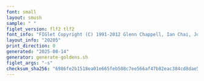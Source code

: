 ```yaml
---
font: small
layout: smush
sample: " "
figlet_version: flf2 tlf2
font_info: "FIGlet Copyright (C) 1991-2012 Glenn Chappell, Ian Chai, John Cowan,"
layout_info: "20205"
print_direction: 0
generated: "2025-08-14"
generator: generate-goldens.sh
figlet_args: "-s"
checksum_sha256: "6986fe2b1518ea01e665feb508c7ee566af47b82eac384cd8dae5bce89900779"
---
```


```text
 
 
 
 
 
```
